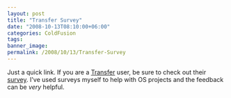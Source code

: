 ```yaml
---
layout: post
title: "Transfer Survey"
date: "2008-10-13T08:10:00+06:00"
categories: ColdFusion 
tags: 
banner_image: 
permalink: /2008/10/13/Transfer-Survey
---
```


Just a quick link. If you are a <a href="http://www.transfer-orm.com/">Transfer</a> user, be sure to check out their <a href="http://spreadsheets.google.com/viewform?key=pJCuG-fQNocR0dR0xL3j_FA&hl=en">survey</a>. I've used surveys myself to help with OS projects and the feedback can be <i>very</i> helpful.